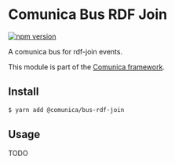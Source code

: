 # Comunica Bus RDF Join

[![npm version](https://badge.fury.io/js/%40comunica%2Fbus-rdf-join.svg)](https://www.npmjs.com/package/@comunica/bus-rdf-join)

A comunica bus for rdf-join events.

This module is part of the [Comunica framework](https://github.com/comunica/comunica).

## Install

```bash
$ yarn add @comunica/bus-rdf-join
```

## Usage

TODO